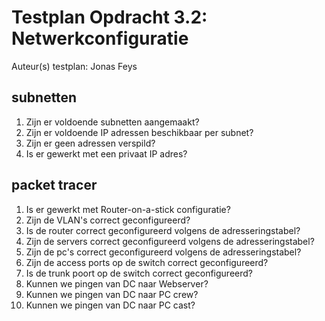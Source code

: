 # Testplan Opdracht 3.2: Netwerkconfiguratie

Auteur(s) testplan: Jonas Feys

## subnetten

1. Zijn er voldoende subnetten aangemaakt?
2. Zijn er voldoende IP adressen beschikbaar per subnet?
3. Zijn er geen adressen verspild?
4. Is er gewerkt met een privaat IP adres?


## packet tracer

1. Is er gewerkt met Router-on-a-stick configuratie?
2. Zijn de VLAN's correct geconfigureerd?
3. Is de router correct geconfigureerd volgens de adresseringstabel?
4. Zijn de servers correct geconfigureerd volgens de adresseringstabel?
5. Zijn de pc's correct geconfigureerd volgens de adresseringstabel?
6. Zijn de access ports op de switch correct geconfigureerd?
7. Is de trunk poort op de switch correct geconfigureerd?
8. Kunnen we pingen van DC naar Webserver?
9. Kunnen we pingen van DC naar PC crew?
10. Kunnen we pingen van DC naar PC cast?